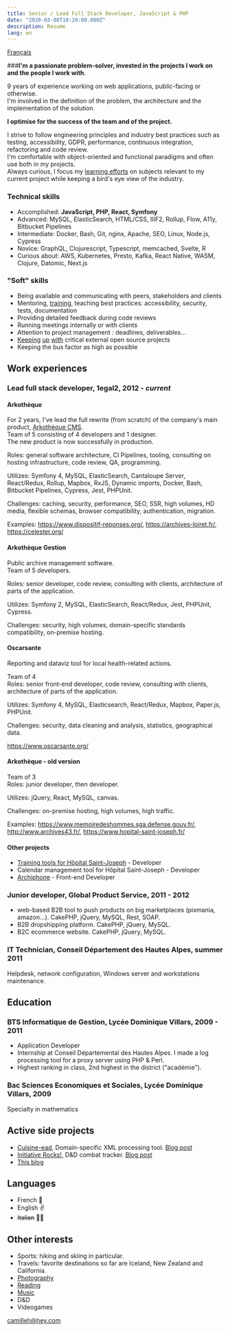 ```yaml
---
title: Senior / Lead Full Stack Developer, JavaScript & PHP
date: "2020-03-08T10:20:00.000Z"
description: Resume
lang: en
---
```

[Français](/cv/)  

###__I'm a passionate problem-solver, invested in the projects I work on and the people I work with__.  

9 years of experience working on web applications, public-facing or otherwise.  
I'm involved in the definition of the problem, the architecture and the implementation of the solution.  

__I optimise for the success of the team and of the project.__  

I strive to follow engineering principles and industry best practices such as testing, accessibility, GDPR, performance, continuous integration, refactoring and code review.  
I'm comfortable with object-oriented and functional paradigms and often use both in my projects.  
Always curious, I focus my [learning efforts](/learning-resources/) on subjects relevant to my current project while keeping a bird's eye view of the industry.  

### Technical skills

* Accomplished: __JavaScript, PHP, React, Symfony__
* Advanced: MySQL, ElasticSearch, HTML/CSS, IIIF2, Rollup, Flow, A11y, Bitbucket Pipelines
* Intermediate: Docker, Bash, Git, nginx, Apache, SEO, Linux, Node.js, Cypress
* Novice: GraphQL, Clojurescript, Typescript, memcached, Svelte, R
* Curious about: AWS, Kubernetes, Presto, Kafka, React Native, WASM, Clojure, Datomic, Next.js

### "Soft" skills

* Being available and communicating with peers, stakeholders and clients
* Mentoring, [training](/rollup-dev-environment/), teaching best practices: accessibility, security, tests, documentation
* Providing detailed feedback during code reviews
* Running meetings internally or with clients
* Attention to project management : deadlines, deliverables...
* [Keeping](https://github.com/rollup/rollup/issues/2285) [up](https://github.com/rollup/rollup/issues/2715) [with](https://github.com/alex3165/react-mapbox-gl/issues/795) critical external open source projects
* Keeping the bus factor as high as possible

## Work experiences

### Lead full stack developer, 1egal2, 2012 - *current*

#### Arkothèque

For 2 years, I've lead the full rewrite (from scratch) of the company's main product, [Arkothèque CMS](https://arkotheque.fr).  
Team of 5 consisting of 4 developers and 1 designer.  
The new product is now successfully in production.

Roles: general software architecture, CI Pipelines, tooling, consulting on hosting infrastructure, code review, QA, programming.

Utilizes: Symfony 4, MySQL, ElasticSearch, Cantaloupe Server, React/Redux, Rollup, Mapbox, RxJS, Dynamic imports, Docker, Bash, Bitbucket Pipelines, Cypress, Jest, PHPUnit.  

Challenges: caching, security, performance, SEO, SSR, high volumes, HD media, flexible schemas, browser compatibility, authentication, migration.

Examples: https://www.dispositif-reponses.org/, https://archives-loiret.fr/, https://celester.org/

#### Arkothèque Gestion

Public archive management software.  
Team of 5 developers.

Roles: senior developer, code review, consulting with clients, architecture of parts of the application.

Utilizes: Symfony 2, MySQL, ElasticSearch, React/Redux, Jest, PHPUnit, Cypress.  

Challenges: security, high volumes, domain-specific standards compatibility, on-premise hosting.

#### Oscarsante

Reporting and dataviz tool for local health-related actions.

Team of 4  
Roles: senior front-end developer, code review, consulting with clients, architecture of parts of the application.

Utilizes: Symfony 4, MySQL, Elasticsearch, React/Redux, Mapbox, Paper.js, PHPUnit.  

Challenges: security, data cleaning and analysis, statistics, geographical data.

https://www.oscarsante.org/

#### Arkothèque - old version

Team of 3  
Roles: junior developer, then developer.  

Utilizes: jQuery, React, MySQL, canvas.  

Challenges: on-premise hosting, high volumes, high traffic.  

Examples: https://www.memoiredeshommes.sga.defense.gouv.fr/, http://www.archives43.fr/, https://www.hopital-saint-joseph.fr/

#### Other projects

* [Training tools for Hôpital Saint-Joseph](https://www.hopital-saint-joseph.fr/r/251/les-conferences-ecni/) - Developer
* Calendar management tool for Hôpital Saint-Joseph - Developer
* [Archiphone](https://www.1egal2.com/a/525/archiphone/) - Front-end Developer

### Junior developer, Global Product Service, 2011 - 2012

* web-based B2B tool to push products on big marketplaces (pixmania, amazon...). CakePHP, jQuery, MySQL, Rest, SOAP.
* B2B dropshipping platform. CakePHP, jQuery, MySQL.
* B2C ecommerce website. CakePHP, jQuery, MySQL.

### IT Technician, Conseil Département des Hautes Alpes, summer 2011

Helpdesk, network configuration, Windows server and workstations maintenance.

## Education

### BTS Informatique de Gestion, Lycée Dominique Villars, 2009 - 2011

* Application Developer
* Internship at Conseil Départemental des Hautes Alpes. I made a log processing tool for a proxy server using PHP & Perl.
* Highest ranking in class, 2nd highest in the district ("académie").

### Bac Sciences Economiques et Sociales, Lycée Dominique Villars, 2009

Specialty in mathematics

## Active side projects

* [Cuisine-ead](https://cuisine-ead.netlify.com/), Domain-specific XML processing tool. [Blog post](/cuisine-ead)
* [Initiative Rocks!](https://initiative.rocks/), D&D combat tracker. [Blog post](/initiative-rocks)
* [This blog](/)

## Languages

* French 🤙
* English ✌️
* ~~Italian~~ 🤦‍♂️

## Other interests

* Sports: hiking and skiing in particular.
* Travels: favorite destinations so far are Iceland, New Zealand and California.
* [Photography](https://flickr.com/people/camille_hodoul/)
* [Reading](https://www.goodreads.com/user/show/18835095-camille-hodoul)
* [Music](https://open.spotify.com/user/11487860)
* D&D
* Videogames

camilleh@hey.com
